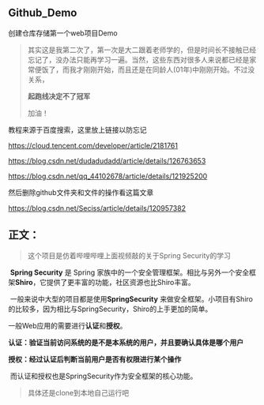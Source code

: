 ## Github_Demo

创建仓库存储第一个web项目Demo

> 其实这是我第二次了，第一次是大二跟着老师学的，但是时间长不接触已经忘记了，没办法只能再学习一遍。当然，这些东西对很多人来说都已经是家常便饭了，而我才刚刚开始，而且还是在同龄人(01年)中刚刚开始。不过没关系，
>
> **起跑线决定不了冠军**
>
> 加油！

教程来源于百度搜索，这里放上链接以防忘记

https://cloud.tencent.com/developer/article/2181761

https://blog.csdn.net/dudadudadd/article/details/126763653

https://blog.csdn.net/qq_44102678/article/details/121925200

然后删除github文件夹和文件的操作看这篇文章

https://blog.csdn.net/Seciss/article/details/120957382

## 正文：

> 这个项目是仿着哔哩哔哩上面视频敲的关于Spring Security的学习

​	**Spring Security** 是 Spring 家族中的一个安全管理框架。相比与另外一个安全框架**Shiro**，它提供了更丰富的功能，社区资源也比Shiro丰富。

​	一般来说中大型的项目都是使用**SpringSecurity** 来做安全框架。小项目有Shiro的比较多，因为相比与SpringSecurity，Shiro的上手更加的简单。

​	 一般Web应用的需要进行**认证**和**授权**。

​		**认证：验证当前访问系统的是不是本系统的用户，并且要确认具体是哪个用户**

​		**授权：经过认证后判断当前用户是否有权限进行某个操作**

​	而认证和授权也是SpringSecurity作为安全框架的核心功能。

> 具体还是clone到本地自己运行吧
